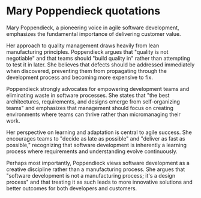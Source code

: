 # Mary Poppendieck quotations

Mary Poppendieck, a pioneering voice in agile software development, emphasizes the fundamental importance of delivering customer value. 

Her approach to quality management draws heavily from lean manufacturing principles. Poppendieck argues that "quality is not negotiable" and that teams should "build quality in" rather than attempting to test it in later. She believes that defects should be addressed immediately when discovered, preventing them from propagating through the development process and becoming more expensive to fix.

Poppendieck strongly advocates for empowering development teams and eliminating waste in software processes. She states that "the best architectures, requirements, and designs emerge from self-organizing teams" and emphasizes that management should focus on creating environments where teams can thrive rather than micromanaging their work.

Her perspective on learning and adaptation is central to agile success. She encourages teams to "decide as late as possible" and "deliver as fast as possible," recognizing that software development is inherently a learning process where requirements and understanding evolve continuously.

Perhaps most importantly, Poppendieck views software development as a creative discipline rather than a manufacturing process. She argues that "software development is not a manufacturing process; it's a design process" and that treating it as such leads to more innovative solutions and better outcomes for both developers and customers.
